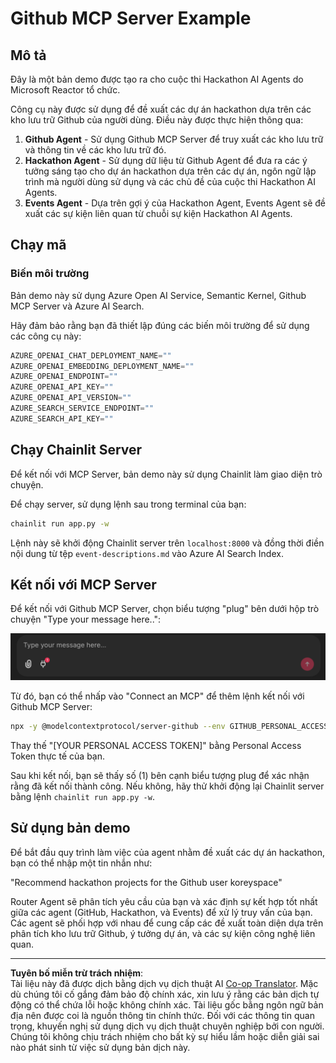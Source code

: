 <!--
CO_OP_TRANSLATOR_METADATA:
{
  "original_hash": "9bf0395cbc541ce8db2a9699c8678dfc",
  "translation_date": "2025-08-29T18:33:43+00:00",
  "source_file": "11-agentic-protocols/code_samples/github-mcp/README.md",
  "language_code": "vi"
}
-->
# Github MCP Server Example

## Mô tả

Đây là một bản demo được tạo ra cho cuộc thi Hackathon AI Agents do Microsoft Reactor tổ chức.

Công cụ này được sử dụng để đề xuất các dự án hackathon dựa trên các kho lưu trữ Github của người dùng. Điều này được thực hiện thông qua:

1. **Github Agent** - Sử dụng Github MCP Server để truy xuất các kho lưu trữ và thông tin về các kho lưu trữ đó.
2. **Hackathon Agent** - Sử dụng dữ liệu từ Github Agent để đưa ra các ý tưởng sáng tạo cho dự án hackathon dựa trên các dự án, ngôn ngữ lập trình mà người dùng sử dụng và các chủ đề của cuộc thi Hackathon AI Agents.
3. **Events Agent** - Dựa trên gợi ý của Hackathon Agent, Events Agent sẽ đề xuất các sự kiện liên quan từ chuỗi sự kiện Hackathon AI Agents.

## Chạy mã 

### Biến môi trường

Bản demo này sử dụng Azure Open AI Service, Semantic Kernel, Github MCP Server và Azure AI Search.

Hãy đảm bảo rằng bạn đã thiết lập đúng các biến môi trường để sử dụng các công cụ này:

```python
AZURE_OPENAI_CHAT_DEPLOYMENT_NAME=""
AZURE_OPENAI_EMBEDDING_DEPLOYMENT_NAME=""
AZURE_OPENAI_ENDPOINT=""
AZURE_OPENAI_API_KEY=""
AZURE_OPENAI_API_VERSION=""
AZURE_SEARCH_SERVICE_ENDPOINT=""
AZURE_SEARCH_API_KEY=""
``` 

## Chạy Chainlit Server

Để kết nối với MCP Server, bản demo này sử dụng Chainlit làm giao diện trò chuyện.

Để chạy server, sử dụng lệnh sau trong terminal của bạn:

```bash
chainlit run app.py -w
```

Lệnh này sẽ khởi động Chainlit server trên `localhost:8000` và đồng thời điền nội dung từ tệp `event-descriptions.md` vào Azure AI Search Index.

## Kết nối với MCP Server

Để kết nối với Github MCP Server, chọn biểu tượng "plug" bên dưới hộp trò chuyện "Type your message here..":

![MCP Connect](../../../../../translated_images/mcp-chainlit-1.7ed66d648e3cfb28f1ea5f320b91e4404df4a24a0f236ce3de999666621f1cfc.vi.png)

Từ đó, bạn có thể nhấp vào "Connect an MCP" để thêm lệnh kết nối với Github MCP Server:

```bash
npx -y @modelcontextprotocol/server-github --env GITHUB_PERSONAL_ACCESS_TOKEN=[YOUR PERSONAL ACCESS TOKEN]
```

Thay thế "[YOUR PERSONAL ACCESS TOKEN]" bằng Personal Access Token thực tế của bạn.

Sau khi kết nối, bạn sẽ thấy số (1) bên cạnh biểu tượng plug để xác nhận rằng đã kết nối thành công. Nếu không, hãy thử khởi động lại Chainlit server bằng lệnh `chainlit run app.py -w`.

## Sử dụng bản demo 

Để bắt đầu quy trình làm việc của agent nhằm đề xuất các dự án hackathon, bạn có thể nhập một tin nhắn như:

"Recommend hackathon projects for the Github user koreyspace"

Router Agent sẽ phân tích yêu cầu của bạn và xác định sự kết hợp tốt nhất giữa các agent (GitHub, Hackathon, và Events) để xử lý truy vấn của bạn. Các agent sẽ phối hợp với nhau để cung cấp các đề xuất toàn diện dựa trên phân tích kho lưu trữ Github, ý tưởng dự án, và các sự kiện công nghệ liên quan.

---

**Tuyên bố miễn trừ trách nhiệm**:  
Tài liệu này đã được dịch bằng dịch vụ dịch thuật AI [Co-op Translator](https://github.com/Azure/co-op-translator). Mặc dù chúng tôi cố gắng đảm bảo độ chính xác, xin lưu ý rằng các bản dịch tự động có thể chứa lỗi hoặc không chính xác. Tài liệu gốc bằng ngôn ngữ bản địa nên được coi là nguồn thông tin chính thức. Đối với các thông tin quan trọng, khuyến nghị sử dụng dịch vụ dịch thuật chuyên nghiệp bởi con người. Chúng tôi không chịu trách nhiệm cho bất kỳ sự hiểu lầm hoặc diễn giải sai nào phát sinh từ việc sử dụng bản dịch này.